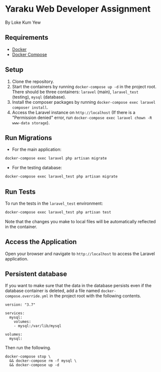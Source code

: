 # Yaraku Web Developer Assignment

By Loke Kum Yew

## Requirements

- [Docker](https://docs.docker.com/install)
- [Docker Compose](https://docs.docker.com/compose/install)

## Setup

1. Clone the repository.
2. Start the containers by running `docker-compose up -d` in the project root. There should be three containers: `laravel` (main), `laravel_test` (testing), `mysql` (database).
3. Install the composer packages by running `docker-compose exec laravel composer install`.
4. Access the Laravel instance on `http://localhost` (If there is a "Permission denied" error, run `docker-compose exec laravel chown -R www-data storage`).

## Run Migrations

- For the main application:

```bash
docker-compose exec laravel php artisan migrate
```

- For the testing database:

```bash
docker-compose exec laravel_test php artisan migrate
```

## Run Tests

To run the tests in the `laravel_test` environment:

```bash
docker-compose exec laravel_test php artisan test
```

Note that the changes you make to local files will be automatically reflected in the container.

## Access the Application

Open your browser and navigate to `http://localhost` to access the Laravel application.


## Persistent database

If you want to make sure that the data in the database persists even if the database container is deleted, add a file named `docker-compose.override.yml` in the project root with the following contents.
```
version: "3.7"

services:
  mysql:
    volumes:
    - mysql:/var/lib/mysql

volumes:
  mysql:
```
Then run the following.
```
docker-compose stop \
  && docker-compose rm -f mysql \
  && docker-compose up -d
``` 
